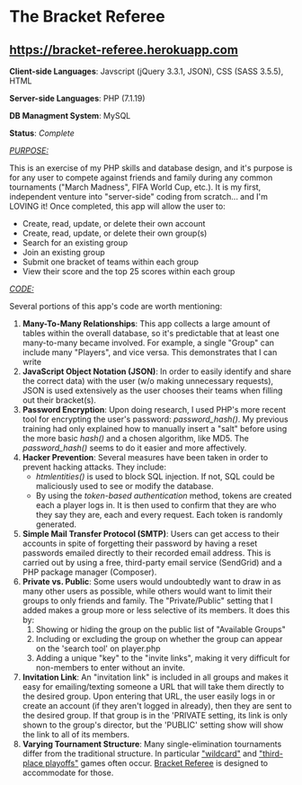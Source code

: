 # The Bracket Referee

## https://bracket-referee.herokuapp.com

<b>Client-side Languages</b>: Javscript (jQuery 3.3.1, JSON), CSS (SASS 3.5.5), HTML

<b>Server-side Languages</b>: PHP (7.1.19)

<b>DB Managment System</b>: MySQL

<b>Status</b>: <i>Complete</i>

<u><i>PURPOSE:</i></u>
<p>This is an exercise of my PHP skills and database design, and it's purpose is for any user to compete against friends and family during any common tournaments ("March Madness", FIFA World Cup, etc.). It is my first, independent venture into "server-side" coding from scratch... and I'm LOVING it! Once completed, this app will allow the user to:</p>
<ul>
  <li>Create, read, update, or delete their own account</li>
  <li>Create, read, update, or delete their own group(s)</li>
  <li>Search for an existing group</li>
  <li>Join an existing group</li>
  <li>Submit one bracket of teams within each group</li>
  <li>View their score and the top 25 scores within each group</li>
</ul>

<u><i>CODE:</i></u>
<p>Several portions of this app's code are worth mentioning:</p>
<ol>
  <li>
    <b>Many-To-Many Relationships</b>: This app collects a large amount of tables within the overall database, so it's predictable that at least one many-to-many became involved. For example, a single "Group" can include many "Players", and vice versa. This demonstrates that I can write
  </li>
  <li>
    <b>JavaScript Object Notation (JSON)</b>: In order to easily identify and share the correct data) with the user (w/o making unnecessary requests), JSON is used extensively as the user chooses their teams when filling out their bracket(s).
  </li>
  <li>
    <b>Password Encryption</b>: Upon doing research, I used PHP's more recent tool for encrypting the user's password: <i>password_hash()</i>. My previous training had only explained how to manually insert a "salt" before using the more basic <i>hash()</i> and a chosen algorithm, like MD5. The <i>password_hash()</i> seems to do it easier and more affectively.
  </li>
  <li>
    <b>Hacker Prevention</b>: Several measures have been taken in order to prevent hacking attacks. They include:
    <ul>
      <li>
        <i>htmlentities()</i> is used to block SQL injection. If not, SQL could be maliciously used to see or modify the database.
      </li>
      <li>
        By using the <i>token-based authentication</i> method, tokens are created each a player logs in. It is then used to confirm that they are who they say they are, each and every request. Each token is randomly generated.
      </li>
     </ul>
  </li>
  <li>
    <b>Simple Mail Transfer Protocol (SMTP)</b>: Users can get access to their accounts in spite of forgetting their password by having a reset passwords emailed directly to their recorded email address. This is carried out by using a free, third-party email service (SendGrid) and a PHP package manager (Composer).
  </li>
  <li>
    <b>Private vs. Public</b>: Some users would undoubtedly want to draw in as many other users as possible, while others would want to limit their groups to only friends and family. The "Private/Public" setting that I added makes a group more or less selective of its members. It does this by:
    <ol>
      <li>
        Showing or hiding the group on the public list of "Available Groups"
      </li>
      <li>
        Including or excluding the group on whether the group can appear on the 'search tool' on player.php
      </li>
      <li>
        Adding a unique "key" to the "invite links", making it very difficult for non-members to enter without an invite.
      </li>
    </ol>
  </li>
  <li>
    <b>Invitation Link</b>: An "invitation link" is included in all groups and makes it easy for emailing/texting someone a URL that will take them directly to the desired group. Upon entering that URL, the user easily logs in or create an account (if they aren't logged in already), then they are sent to the desired group. If that group is in the 'PRIVATE setting, its link is only shown to the group's director, but the 'PUBLIC' setting show will show the link to all of its members.
  </li>
  <li>
    <b>Varying Tournament Structure</b>: Many single-elimination tournaments differ from the traditional structure. In particular <a href='https://en.wikipedia.org/wiki/Wild_card_(sports)'>"wildcard"</a> and <a href='https://en.wikipedia.org/wiki/Third_place_playoff'>"third-place playoffs"</a> games often occur. <u>Bracket Referee</u> is designed to accommodate for those.
  </li>
</ol>
